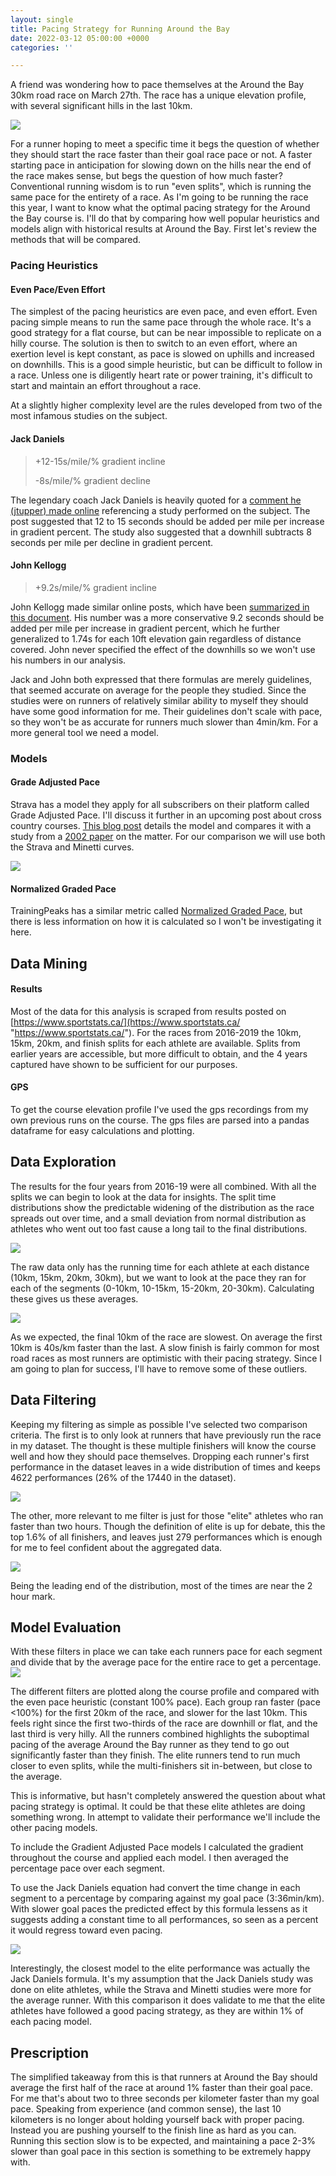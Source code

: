 ```yaml
---
layout: single
title: Pacing Strategy for Running Around the Bay
date: 2022-03-12 05:00:00 +0000
categories: ''

---
```

A friend was wondering how to pace themselves at the Around the Bay 30km road race on March 27th. The race has a unique elevation profile, with several significant hills in the last 10km.

![](/uploads/around-the-bay-course-profile.png)

For a runner hoping to meet a specific time it begs the question of whether they should start the race faster than their goal race pace or not. A faster starting pace in anticipation for slowing down on the hills near the end of the race makes sense, but begs the question of how much faster? Conventional running wisdom is to run "even splits", which is running the same pace for the entirety of a race. As I'm going to be running the race this year, I want to know what the optimal pacing strategy for the Around the Bay course is. I'll do that by comparing how well popular heuristics and models align with historical results at Around the Bay. First let's review the methods that will be compared.

### Pacing Heuristics

#### Even Pace/Even Effort

The simplest of the pacing heuristics are even pace, and even effort. Even pacing simple means to run the same pace through the whole race. It's a good strategy for a flat course, but can be near impossible to replicate on a hilly course. The solution is then to switch to an even effort, where an exertion level is kept constant, as pace is slowed on uphills and increased on downhills. This is a good simple heuristic, but can be difficult to follow in a race. Unless one is diligently heart rate or power training, it's difficult to start and maintain an effort throughout a race.

At a slightly higher complexity level are the rules developed from two of the most infamous studies on the subject.

#### Jack Daniels

> +12-15s/mile/% gradient incline
>
> \-8s/mile/% gradient decline

The legendary coach Jack Daniels is heavily quoted for a [comment he (jtupper) made online](https://www.letsrun.com/forum/flat_read.php?thread=197366) referencing a study performed on the subject. The post suggested that 12 to 15 seconds should be added per mile per increase in gradient percent. The study also suggested that a downhill subtracts 8 seconds per mile per decline in gradient percent.

#### John Kellogg

> +9.2s/mile/% gradient incline

John Kellogg made similar online posts, which have been [summarized in this document](https://docs.google.com/file/d/0B_zzkn1-wR0dRFNLT0tXTVlUN3FyZGpiVWRBNld0dw/edit?resourcekey=0-4GUJ056H30C6KtvbjGxmCA). His number was a more conservative 9.2 seconds should be added per mile per increase in gradient percent, which he further generalized to 1.74s for each 10ft elevation gain regardless of distance covered. John never specified the effect of the downhills so we won't use his numbers in our analysis.

Jack and John both expressed that there formulas are merely guidelines, that seemed accurate on average for the people they studied. Since the studies were on runners of relatively similar ability to myself they should have some good information for me. Their guidelines don't scale with pace, so they won't be as accurate for runners much slower than 4min/km.  For a more general tool we need a model.

### Models

#### Grade Adjusted Pace

Strava has a model they apply for all subscribers on their platform called Grade Adjusted Pace. I'll discuss it further in an upcoming post about cross country courses. [This blog post](https://medium.com/strava-engineering/an-improved-gap-model-8b07ae8886c3) details the model and compares it with a study from a [2002 paper](https://pubmed.ncbi.nlm.nih.gov/12183501/) on the matter. For our comparison we will use both the Strava and Minetti curves.

![](https://miro.medium.com/max/1400/1*_TwofsNS872wbUS12ykKPQ.png)

#### Normalized Graded Pace

TrainingPeaks has a similar metric called [Normalized Graded Pace](https://www.trainingpeaks.com/learn/articles/what-is-normalized-graded-pace/#:\~:text=Normalized%20Graded%20Pace%20(NGP)%20is%20the%20adjusted%20pace%20reported%20from,of%20running%20on%20varied%20terrain.), but there is less information on how it is calculated so I won't be investigating it here.

## Data Mining

#### Results

Most of the data for this analysis is scraped from results posted on [https://www.sportstats.ca/](https://www.sportstats.ca/ "https://www.sportstats.ca/"). For the races from 2016-2019 the 10km, 15km, 20km, and finish splits for each athlete are available. Splits from earlier years are accessible, but more difficult to obtain, and the 4 years captured have shown to be sufficient for our purposes.

#### GPS

To get the course elevation profile I've used the gps recordings from my own previous runs on the course. The gps files are parsed into a pandas dataframe for easy calculations and plotting.

## Data Exploration

The results for the four years from 2016-19 were all combined. With all the splits we can begin to look at the data for insights. The split time distributions show the predictable widening of the distribution as the race spreads out over time, and a small deviation from normal distribution as athletes who went out too fast cause a long tail to the final distributions.

![](/uploads/2019-around-the-bay-split-times.png)

The raw data only has the running time for each athlete at each distance (10km, 15km, 20km, 30km), but we want to look at the pace they ran for each of the segments (0-10km, 10-15km, 15-20km, 20-30km). Calculating these gives us these averages.

![](/uploads/2016-19-average-pace-per-segment.png)

As we expected, the final 10km of the race are slowest. On average the first 10km is 40s/km faster than the last. A slow finish is fairly common for most road races as  most runners are optimistic with their pacing strategy. Since I am going to plan for success, I'll have to remove some of these outliers.

## Data Filtering

Keeping my filtering as simple as possible I've selected two comparison criteria. The first is to only look at runners that have previously run the race in my dataset. The thought is these multiple finishers will know the course well and how they should pace themselves. Dropping each runner's first performance in the dataset leaves in a wide distribution of times and keeps 4622 performances (26% of the 17440 in the dataset).

![](/uploads/multiple-finishers-30km-time-distribution.png)

The other, more relevant to me filter is just for those "elite" athletes who ran faster than two hours. Though the definition of elite is up for debate, this the top 1.6% of all finishers, and leaves just 279 performances which is enough for me to feel confident about the aggregated data.

![](/uploads/elites-30km-time-distribution.png)

Being the leading end of the distribution, most of the times are near the 2 hour mark.

## Model Evaluation

With these filters in place we can take each runners pace for each segment and divide that by the average pace for the entire race to get a percentage.![](/uploads/around-the-bay-pacing-form-2016-19.png)

The different filters are plotted along the course profile and compared with the even pace heuristic (constant 100% pace). Each group ran faster (pace <100%) for the first 20km of the race, and slower for the last 10km. This feels right since the first two-thirds of the race are downhill or flat, and the last third is very hilly. All the runners combined highlights the suboptimal pacing of the average Around the Bay runner as they tend to go out significantly faster than they finish. The elite runners tend to run much closer to even splits, while the multi-finishers sit in-between, but close to the average.

This is informative, but hasn't completely answered the question about what pacing strategy is optimal. It could be that these elite athletes are doing something wrong. In attempt to validate their performance we'll include the other pacing models.

To include the Gradient Adjusted Pace models I calculated the gradient throughout the course and applied each model. I then averaged the percentage pace over each segment.

To use the Jack Daniels equation had convert the time change in each segment to a percentage by comparing against my goal pace (3:36min/km). With slower goal paces the predicted effect by this formula lessens as it suggests adding a constant time to all performances, so seen as a percent it would regress toward even pacing.

![](/uploads/around-the-bay-pacing-comparison.png)

Interestingly, the closest model to the elite performance was actually the Jack Daniels formula. It's my assumption that the Jack Daniels study was done on elite athletes, while the Strava and Minetti studies were more for the average runner. With this comparison it does validate to me that the elite athletes have followed a good pacing strategy, as they are within 1% of each pacing model.

## Prescription

The simplified takeaway from this is that runners at Around the Bay should average the first half of the race at around 1% faster than their goal pace. For me that's about two to three seconds per kilometer faster than my goal pace. Speaking from experience (and common sense), the last 10 kilometers is no longer about holding yourself back with proper pacing. Instead you are pushing yourself to the finish line as hard as you can. Running this section slow is to be expected, and maintaining a pace 2-3% slower than goal pace in this section is something to be extremely happy with.